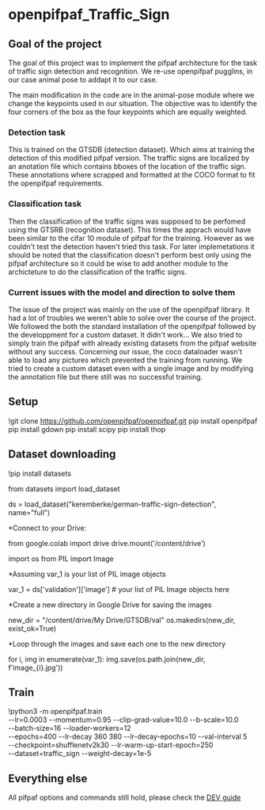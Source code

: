 # openpifpaf_Traffic_Sign

## Goal of the project
The goal of this project was to implement the pifpaf architecture for the task of traffic sign detection and recognition.
We re-use openpifpaf pugglins, in our case animal pose to addapt it to our case.

The main modification in the code are in the animal-pose module where we change the keypoints used in our situation. The objective was to identify the four corners of the box as the four keypoints which are equally weighted. 

### Detection task
This is trained on the GTSDB (detection dataset). Which aims at training the detection of this modified pifpaf version.
The traffic signs are localized by an anotation file which contains bboxes of the location of the traffic sign. These annotations where scrapped and formatted at the COCO format to fit the openpifpaf requirements.

### Classification task
Then the classification of the traffic signs was supposed to be perfomed using the GTSRB (recognition dataset). This times the apprach would have been similar to the cifar 10 module of pifpaf for the training. However as we couldn't test the detection haven't tried this task. For later implemetations it should be noted that the classification doesn't perform best only using the pifpaf architecture so it could be wise to add another module to the archicteture to do the classification of the traffic signs.

### Current issues with the model and direction to solve them
The issue of the project was mainly on the use of the openpifpaf library. It had a lot of troubles we weren't able to solve over the course of the project. We followed the both the standard installation of the openpifpaf followed by the developpment for a custom dataset. 
It didn't work... We also tried to simply train the pifpaf with already existing datasets from the pifpaf website without any success.
Concerning our issue, the coco dataloader wasn't able to load any pictures which prevented the training from running. We tried to create a custom dataset even with a single image and by modifying the annotation file but there still was no successful training.



## Setup
!git clone https://github.com/openpifpaf/openpifpaf.git
pip install openpifpaf
pip install gdown
pip install scipy
pip install thop


## Dataset downloading

!pip install datasets

from datasets import load_dataset

ds = load_dataset("keremberke/german-traffic-sign-detection", name="full")

*Connect to your Drive:

from google.colab import drive
drive.mount('/content/drive')

import os
from PIL import Image

*Assuming var_1 is your list of PIL image objects

var_1 = ds['validation']['image']  # your list of PIL Image objects here

*Create a new directory in Google Drive for saving the images

new_dir = "/content/drive/My Drive/GTSDB/val"
os.makedirs(new_dir, exist_ok=True)

*Loop through the images and save each one to the new directory

for i, img in enumerate(var_1):
    img.save(os.path.join(new_dir, f'image_{i}.jpg'))


## Train
!python3 -m openpifpaf.train \
  --lr=0.0003 --momentum=0.95 --clip-grad-value=10.0 --b-scale=10.0 \
  --batch-size=16 --loader-workers=12 \
  --epochs=400 --lr-decay 360 380 --lr-decay-epochs=10 --val-interval 5 \
  --checkpoint=shufflenetv2k30 --lr-warm-up-start-epoch=250 \
  --dataset=traffic_sign --weight-decay=1e-5

## Everything else
All pifpaf options and commands still hold, please check the
[DEV guide](https://openpifpaf.github.io/dev/intro.html)
